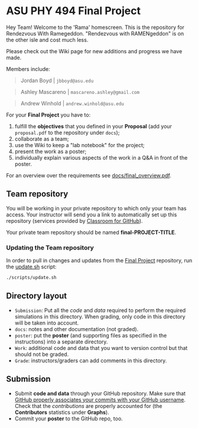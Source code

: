 # ASU PHY 494 Final Project #

Hey Team! Welcome to the 'Rama' homescreen. This is the repository for Rendezvous With Ramegeddon. "Rendezvous with RAMENgeddon" is on the other isle and cost much less.

Please check out the Wiki page for new additions and progress we have made.

Members include:
>Jordan Boyd  |  ```jbboyd@asu.edu```

>Ashley Mascareno  |  ```mascareno.ashley@gmail.com```

>Andrew Winhold  |  ```andrew.winhold@asu.edu```


For your **Final Project** you have to:

1. fulfill the **objectives** that you defined in your **Proposal**
   (add your `proposal.pdf` to the repository under `docs`);
2. collaborate as a team;
3. use the Wiki to keep a "lab notebook" for the project;
4. present the work as a poster;
5. individually explain various aspects of the work in a Q&A in front
   of the poster.

For an overview over the requirements see [docs/final_overview.pdf](docs/final_overview.pdf).

## Team repository
You will be working in your private repository to which only your team
has access. Your instructor will send you a link to automatically set
up this repository (services provided by
[Classroom for GitHub](https://classroom.github.com/)).

Your private team repository should be named **final-PROJECT-TITLE**.


### Updating the Team repository

In order to pull in changes and updates from the
[Final Project](https://github.com/ASU-CompMethodsPhysics-PHY494/Final_Project)
repository, run the [update.sh](scripts/update.sh) script:

```bash
./scripts/update.sh
```

## Directory layout

* `Submission`: Put all the *code* and *data* required to perform the required
  simulations in this directory. When grading, only code in this
  directory will be taken into account.
* `docs`: notes and other documentation (not graded).
* `poster`: put the **poster** (and supporting files as specified in
   the instructions) into a separate  directory.
* `Work`: additional code and data that you want to version control
  but that should not be graded.
* `Grade`: instructors/graders can add comments in this directory.
  

## Submission

* Submit **code and data** through your GitHub repository. Make sure that
  [GitHub properly associates your commits with your GitHub username](https://help.github.com/articles/why-are-my-commits-linked-to-the-wrong-user/). Check
  that the *contributions* are properly accounted
  for (the **Contributors** statistics under **Graphs**). 
* Commit your **poster** to the GitHub repo, too.


